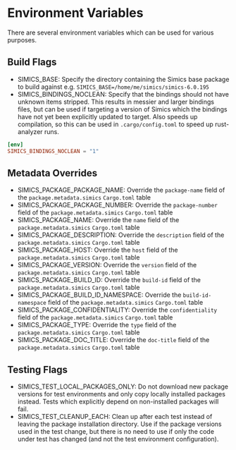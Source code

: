 # Environment Variables

There are several environment variables which can be used for various purposes.

## Build Flags

- SIMICS_BASE: Specify the directory containing the Simics base package to build against
e.g. `SIMICS_BASE=/home/me/simics/simics-6.0.195`
- SIMICS_BINDINGS_NOCLEAN: Specify that the bindings should not have unknown items
stripped. This results in messier and larger bindings files, but can be used if
targeting a version of Simics which the bindings have not yet been explicitly updated to
target. Also speeds up compilation, so this can be used in `.cargo/config.toml` to speed
up rust-analyzer runs.

```toml
[env]
SIMICS_BINDINGS_NOCLEAN = "1"
```

## Metadata Overrides

- SIMICS_PACKAGE_PACKAGE_NAME: Override the `package-name` field of the
`package.metadata.simics` `Cargo.toml` table
- SIMICS_PACKAGE_PACKAGE_NUMBER: Override the `package-number` field of the
`package.metadata.simics` `Cargo.toml` table
- SIMICS_PACKAGE_NAME: Override the `name` field of the
`package.metadata.simics` `Cargo.toml` table
- SIMICS_PACKAGE_DESCRIPTION: Override the `description` field of the
`package.metadata.simics` `Cargo.toml` table
- SIMICS_PACKAGE_HOST: Override the `host` field of the
`package.metadata.simics` `Cargo.toml` table
- SIMICS_PACKAGE_VERSION: Override the `version` field of the
`package.metadata.simics` `Cargo.toml` table
- SIMICS_PACKAGE_BUILD_ID: Override the `build-id` field of the
`package.metadata.simics` `Cargo.toml` table
- SIMICS_PACKAGE_BUILD_ID_NAMESPACE: Override the `build-id-namespace` field of the
`package.metadata.simics` `Cargo.toml` table
- SIMICS_PACKAGE_CONFIDENTIALITY: Override the `confidentiality` field of the
`package.metadata.simics` `Cargo.toml` table
- SIMICS_PACKAGE_TYPE: Override the `type` field of the
`package.metadata.simics` `Cargo.toml` table
- SIMICS_PACKAGE_DOC_TITLE: Override the `doc-title` field of the
`package.metadata.simics` `Cargo.toml` table

## Testing Flags

- SIMICS_TEST_LOCAL_PACKAGES_ONLY: Do not download new package versions for test
environments and only copy locally installed packages instead. Tests which explicitly
depend on non-installed packages will fail.
- SIMICS_TEST_CLEANUP_EACH: Clean up after each test instead of leaving the package
installation directory. Use if the package versions used in the test change, but there
is no need to use if only the code under test has changed (and not the test environment
configuration).